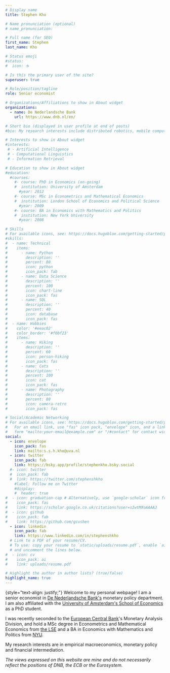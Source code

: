 ```yaml
---
# Display name
title: Stephen Kho

# Name pronunciation (optional)
# name_pronunciation: 

# Full name (for SEO)
first_name: Stephen
last_name: Kho

# Status emoji
#status:
#  icon: ☕️

# Is this the primary user of the site?
superuser: true

# Role/position/tagline
role: Senior economist

# Organizations/Affiliations to show in About widget
organizations:
  - name: De Nederlandsche Bank
    url: https://www.dnb.nl/en/

# Short bio (displayed in user profile at end of posts)
#bio: My research interests include distributed robotics, mobile computing and programmable matter.

# Interests to show in About widget
#interests:
 # - Artificial Intelligence
 # - Computational Linguistics
 # - Information Retrieval

# Education to show in About widget
#education:
  #courses:
    #- course: PhD in Economics (on-going)
    #  institution: University of Amsterdam
      #year: 2012
    #- course: MSc in Econometrics and Mathematical Economics
    #  institution: London School of Economics and Political Science
      #year: 2009
    #- course: BA in Economics with Mathematics and Politics
    #  institution: New York University
      #year: 2008

# Skills
# For available icons, see: https://docs.hugoblox.com/getting-started/page-builder/#icons
#skills:
#  - name: Technical
#    items:
#      - name: Python
#        description: ''
#        percent: 80
#        icon: python
#        icon_pack: fab
#      - name: Data Science
#        description: ''
#        percent: 100
#        icon: chart-line
#        icon_pack: fas
#      - name: SQL
#        description: ''
#        percent: 40
#        icon: database
#        icon_pack: fas
#  - name: Hobbies
#    color: '#eeac02'
#    color_border: '#f0bf23'
#    items:
#      - name: Hiking
#        description: ''
#        percent: 60
#        icon: person-hiking
#        icon_pack: fas
#      - name: Cats
#        description: ''
#        percent: 100
#        icon: cat
#        icon_pack: fas
#      - name: Photography
#        description: ''
#        percent: 80
#        icon: camera-retro
#        icon_pack: fas

# Social/Academic Networking
# For available icons, see: https://docs.hugoblox.com/getting-started/page-builder/#icons
#   For an email link, use "fas" icon pack, "envelope" icon, and a link in the
#   form "mailto:your-email@example.com" or "/#contact" for contact widget.
social:
  - icon: envelope
    icon_pack: fas
    link: mailto:s.s.h.kho@uva.nl
  - icon: twitter
    icon_pack: fab
    link: https://bsky.app/profile/stephenkho.bsky.social
  #- icon: twitter
  #  icon_pack: fab
  #  link: https://twitter.com/stephenshkho
    #label: Follow me on Twitter
    #display:
    #  header: true
#  - icon: graduation-cap # Alternatively, use `google-scholar` icon from `ai` icon pack
#    icon_pack: fas
#    link: https://scholar.google.co.uk/citations?user=sIwtMXoAAAAJ
#  - icon: github
#    icon_pack: fab
#    link: https://github.com/gcushen
  - icon: linkedin
    icon_pack: fab
    link: https://www.linkedin.com/in/stephenshkho
  # Link to a PDF of your resume/CV.
  # To use: copy your resume to `static/uploads/resume.pdf`, enable `ai` icons in `params.yaml`,
  # and uncomment the lines below.
#  - icon: cv
#    icon_pack: ai
#    link: uploads/resume.pdf

# Highlight the author in author lists? (true/false)
highlight_name: true
---
```

{style="text-align: justify;"}
Welcome to my personal webpage! I am a senior economist in [De Nederlandsche Bank's](https://www.dnb.nl/en/) monetary policy department. I am also affiliated with the [University of Amsterdam's School of Economics](https://ase.uva.nl/) as a PhD student. 

I was recently seconded to the [European Central Bank](https://www.ecb.europa.eu/)'s Monetary Analysis Division, and hold a MSc degree in Econometrics and Mathematical Economics from [the LSE](https://www.lse.ac.uk) and a BA in Economics with Mathematics and Politics from [NYU](https://www.nyu.edu).

My research interests are in empirical macroeconomics, monetary policy and financial intermediation.

*The views expressed on this website are mine and do not necessarily reflect the positions of DNB, the ECB or the Eurosystem.* 


